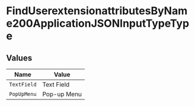 # FindUserextensionattributesByName200ApplicationJSONInputTypeType


## Values

| Name        | Value       |
| ----------- | ----------- |
| `TextField` | Text Field  |
| `PopUpMenu` | Pop-up Menu |